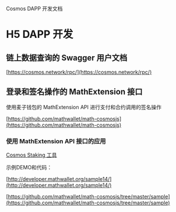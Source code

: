 Cosmos DAPP 开发文档

# H5 DAPP 开发

## 链上数据查询的 Swagger 用户文档

[https://cosmos.network/rpc/](https://cosmos.network/rpc/)

## 登录和签名操作的 MathExtension 接口

使用麦子钱包的 MathExtension API 进行支付和合约调用的签名操作

[https://github.com/mathwallet/math-cosmosjs](https://github.com/mathwallet/math-cosmosjs)

### 使用 MathExtension API 接口的应用

[Cosmos Staking 工具](https://m.medishares.net/cosmos/delegate)

示例DEMO和代码：

[http://developer.mathwallet.org/sample14/](http://developer.mathwallet.org/sample14/)

[https://github.com/mathwallet/math-cosmosjs/tree/master/sample](https://github.com/mathwallet/math-cosmosjs/tree/master/sample)
